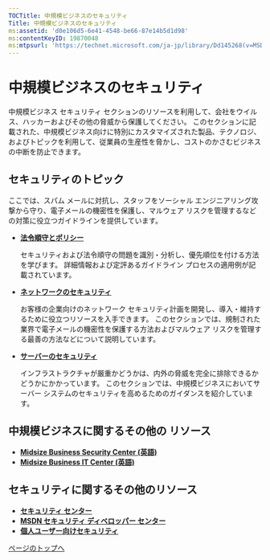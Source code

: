 ```yaml
---
TOCTitle: 中規模ビジネスのセキュリティ
Title: 中規模ビジネスのセキュリティ
ms:assetid: 'd0e106d5-6e41-4548-be66-87e14b5d1d98'
ms:contentKeyID: 19870048
ms:mtpsurl: 'https://technet.microsoft.com/ja-jp/library/Dd145268(v=MSDN.10)'
---
```


中規模ビジネスのセキュリティ
============================

中規模ビジネス セキュリティ セクションのリソースを利用して、会社をウイルス、ハッカーおよびその他の脅威から保護してください。 このセクションに記載された、中規模ビジネス向けに特別にカスタマイズされた製品、テクノロジ、およびトピックを利用して、従業員の生産性を脅かし、コストのかさむビジネスの中断を防止できます。

セキュリティのトピック
----------------------

ここでは、スパム メールに対抗し、スタッフをソーシャル エンジニアリング攻撃から守り、電子メールの機密性を保護し、マルウェア リスクを管理するなどの対策に役立つガイドラインを提供しています。

-   [**法令順守とポリシー**](https://technet.microsoft.com/ja-jp/library/0c1dcd7f-aa87-4c12-b2a2-a032cc4cb985(v=MSDN.10))

    セキュリティおよび法令順守の問題を識別・分析し、優先順位を付ける方法を学びます。 詳細情報および定評あるガイドライン プロセスの適用例が記載されています。

-   [**ネットワークのセキュリティ**](https://technet.microsoft.com/ja-jp/library/e707d75b-0d53-4e1f-a4cc-67c6fa0ba2e9(v=MSDN.10))

    お客様の企業向けのネットワーク セキュリティ計画を開発し、導入・維持するために役立つリソースを入手できます。 このセクションでは、規制された業界で電子メールの機密性を保護する方法およびマルウェア リスクを管理する最善の方法などについて説明しています。

-   [**サーバーのセキュリティ**](https://www.microsoft.com/japan/technet/security/midsizebusiness/topics/serversecurity.mspx)

    インフラストラクチャが厳重かどうかは、内外の脅威を完全に排除できるかどうかにかかっています。 このセクションでは、中規模ビジネスにおいてサーバー システムのセキュリティを高めるためのガイダンスを紹介しています。

中規模ビジネスに関するその他の リソース
---------------------------------------

-   [**Midsize Business Security Center (英語)**](https://www.microsoft.com/midsizebusiness/security/overview.mspx)
-   [**Midsize Business IT Center (英語)**](https://www.microsoft.com/midsizebusiness/support-services/information-technology-environment.mspx)

セキュリティに関するその他のリソース
------------------------------------

-   [**セキュリティ センター**](https://www.microsoft.com/japan/security/guidance/default.mspx)
-   [**MSDN セキュリティ ディベロッパー センター**](https://www.microsoft.com/japan/msdn/security/)
-   [**個人ユーザー向けセキュリティ**](https://www.microsoft.com/japan/athome/security/default.mspx)

[](#mainsection)[ページのトップへ](#mainsection)
